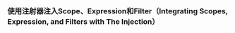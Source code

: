 ### 使用注射器注入Scope、Expression和Filter（Integrating Scopes, Expression, and Filters with The Injection）






